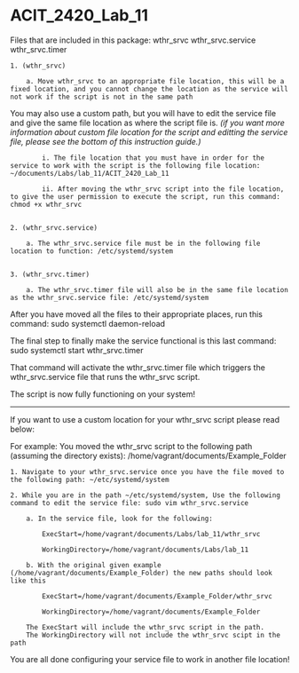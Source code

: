 # ACIT_2420_Lab_11

Files that are included in this package:
	 wthr_srvc
	 wthr_srvc.service
	 wthr_srvc.timer

	1. (wthr_srvc)

		a. Move wthr_srvc to an appropriate file location, this will be a fixed location, and you cannot change the location as the service will not work if the script is not in the same path

You may also use a custom path, but you will have to edit the service file and give the same file location as where the script file is.
*(if you want more information about custom file location for the script and editting the service file, please see the bottom of this instruction guide.)*

			i. The file location that you must have in order for the service to work with the script is the following file location: ~/documents/Labs/lab_11/ACIT_2420_Lab_11

			ii. After moving the wthr_srvc script into the file location, to give the user permission to execute the script, run this command: chmod +x wthr_srvc


	2. (wthr_srvc.service)

		a. The wthr_srvc.service file must be in the following file location to function: /etc/systemd/system


	3. (wthr_srvc.timer)

		a. The wthr_srvc.timer file will also be in the same file location as the wthr_srvc.service file: /etc/systemd/system


After you have moved all the files to their appropriate places, run this command: sudo systemctl daemon-reload
	
The final step to finally make the service functional is this last command: sudo systemctl start wthr_srvc.timer 
	
That command will activate the wthr_srvc.timer file which triggers the wthr_srvc.service file that runs the wthr_srvc script.
	
The script is now fully functioning on your system!

-----------------------------------------------------------------------------------------------------------------------------

If you want to use a custom location for your wthr_srvc script please read below:

For example: You moved the wthr_srvc script to the following path (assuming the directory exists): /home/vagrant/documents/Example_Folder 

	1. Navigate to your wthr_srvc.service once you have the file moved to the following path: ~/etc/systemd/system

	2. While you are in the path ~/etc/systemd/system, Use the following command to edit the service file: sudo vim wthr_srvc.service

		a. In the service file, look for the following:

			ExecStart=/home/vagrant/documents/Labs/lab_11/wthr_srvc
			
			WorkingDirectory=/home/vagrant/documents/Labs/lab_11
			
		b. With the original given example (/home/vagrant/documents/Example_Folder) the new paths should look like this

			ExecStart=/home/vagrant/documents/Example_Folder/wthr_srvc
			
			WorkingDirectory=/home/vagrant/documents/Example_Folder

		The ExecStart will include the wthr_srvc script in the path.
		The WorkingDirectory will not include the wthr_srvc scipt in the path

You are all done configuring your service file to work in another file location!

